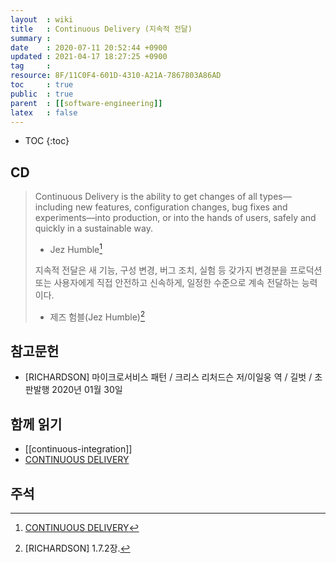 ```yaml
---
layout  : wiki
title   : Continuous Delivery (지속적 전달)
summary : 
date    : 2020-07-11 20:52:44 +0900
updated : 2021-04-17 18:27:25 +0900
tag     : 
resource: 8F/11C0F4-601D-4310-A21A-7867803A86AD
toc     : true
public  : true
parent  : [[software-engineering]]
latex   : false
---
```

* TOC
{:toc}

## CD

> Continuous Delivery is the ability to get changes of all types—including new features, configuration changes, bug fixes and experiments—into production, or into the hands of users, safely and quickly in a sustainable way.
> - Jez Humble[^continuousdelivery]
>
> 지속적 전달은 새 기능, 구성 변경, 버그 조치, 실험 등 갖가지 변경분을 프로덕션 또는 사용자에게 직접 안전하고 신속하게, 일정한 수준으로 계속 전달하는 능력이다.
> - 제즈 험블(Jez Humble)[^richardson-64]

## 참고문헌

- [RICHARDSON] 마이크로서비스 패턴 / 크리스 리처드슨 저/이일웅 역 / 길벗 / 초판발행 2020년 01월 30일

## 함께 읽기

- [[continuous-integration]]
- [CONTINUOUS DELIVERY][cdcom]

## 주석

[^richardson-64]: [RICHARDSON] 1.7.2장.
[^continuousdelivery]: [CONTINUOUS DELIVERY][cdcom]


[cdcom]: https://continuousdelivery.com/

